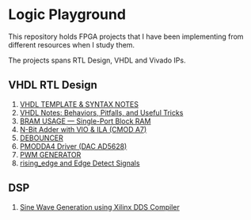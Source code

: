 # Logic Playground

This repository holds FPGA projects that I have been implementing from different resources when I study them.

The projects spans RTL Design, VHDL and Vivado IPs.

## VHDL RTL Design
1. [VHDL TEMPLATE & SYNTAX NOTES](p00_vhdl_template/README.md)
2. [VHDL Notes: Behaviors, Pitfalls, and Useful Tricks](p01_vhdl_tricks/README.md)
3. [BRAM USAGE — Single-Port Block RAM](p02_block_ram/README.md)
4. [N-Bit Adder with VIO & ILA (CMOD A7)](p03_adder_vio_ila/README.md)
5. [DEBOUNCER](p04_debouncer/README.md)
6. [PMODDA4 Driver (DAC AD5628)](p05_pmodda4_driver/README.md)
7. [PWM GENERATOR](p06_pwm_out/README.md)
8. [rising_edge and Edge Detect Signals](p07_clock_and_edgedetect/README.md)

## DSP
1. [Sine Wave Generation using Xilinx DDS Compiler](p08_sine_dds_block/README.md)